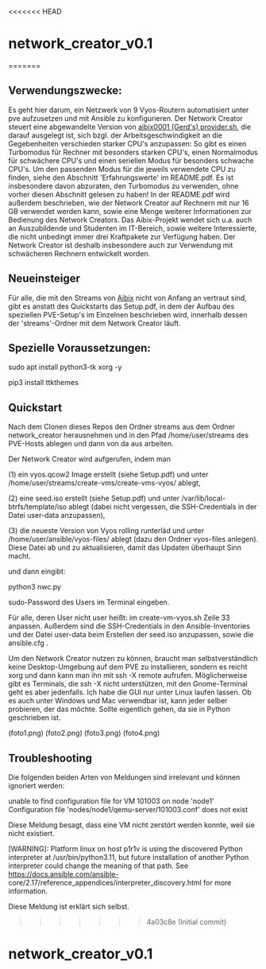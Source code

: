 <<<<<<< HEAD
# network_creator_v0.1
=======
## Verwendungszwecke:

Es geht hier darum, ein Netzwerk von 9 Vyos-Routern automatisiert unter pve aufzusetzen und mit Ansible zu konfigurieren. Der Network Creator steuert eine abgewandelte Version von [aibix0001 (Gerd's) provider.sh](https://github.com/aibix0001/aasil), die darauf ausgelegt ist, sich bzgl. der Arbeitsgeschwindigkeit an die Gegebenheiten verschieden starker CPU's anzupassen: So gibt es einen Turbomodus für Rechner mit besonders starken CPU's, einen Normalmodus für schwächere CPU's und einen seriellen Modus für besonders schwache CPU's. Um den passenden Modus für die jeweils verwendete CPU zu finden, siehe den Abschnitt 'Erfahrungswerte' im README.pdf. Es ist insbesondere davon abzuraten, den Turbomodus zu verwenden, ohne vorher diesen Abschnitt gelesen zu haben! In der README.pdf wird außerdem beschrieben, wie der Network Creator auf Rechnern mit nur 16 GB verwendet werden kann, sowie eine Menge weiterer Informationen zur Bedienung des Network Creators. Das Aibix-Projekt wendet sich u.a. auch an Auszubildende und Studenten im IT-Bereich, sowie weitere Interessierte, die nicht unbedingt immer drei Kraftpakete zur Verfügung haben. Der Network Creator ist deshalb insbesondere auch zur Verwendung mit schwächeren Rechnern entwickelt worden.


## Neueinsteiger

Für alle, die mit den Streams von [Aibix](https://github.com/aibix0001/streams) nicht von Anfang an vertraut sind, gibt es anstatt des Quickstarts das Setup.pdf, in dem der Aufbau des speziellen PVE-Setup's im Einzelnen beschrieben wird, innerhalb dessen der 'streams'-Ordner mit dem Network Creator läuft.


## Spezielle Voraussetzungen:

sudo apt install python3-tk xorg -y

pip3 install ttkthemes


## Quickstart

Nach dem Clonen dieses Repos den Ordner streams aus dem Ordner network_creator herausnehmen und in den Pfad /home/user/streams des PVE-Hosts ablegen und dann von da aus arbeiten.

Der Network Creator wird aufgerufen, indem man 

(1) ein vyos.qcow2 Image erstellt (siehe Setup.pdf) und unter /home/user/streams/create-vms/create-vms-vyos/ ablegt,

(2) eine seed.iso erstellt (siehe Setup.pdf) und unter /var/lib/local-btrfs/template/iso ablegt (dabei nicht vergessen, die SSH-Credentials in der Datei user-data anzupassen),

(3) die neueste Version von Vyos rolling runterläd und unter /home/user/ansible/vyos-files/ ablegt (dazu den Ordner vyos-files anlegen). Diese Datei ab und zu aktualisieren, damit das Updaten überhaupt Sinn macht.

und dann eingibt: 

python3 nwc.py

sudo-Password des Users im Terminal eingeben.

Für alle, deren User nicht user heißt: im create-vm-vyos.sh Zeile 33 anpassen. Außerdem sind die SSH-Credentials in den Ansible-Inventories und der Datei user-data beim Erstellen der seed.iso anzupassen, sowie die ansible.cfg .

Um den Network Creator nutzen zu können, braucht man selbstverständlich keine Desktop-Umgebung auf dem PVE zu installieren, sondern es reicht xorg und dann kann man ihn mit ssh -X remote aufrufen. Möglicherweise gibt es Terminals, die ssh -X nicht unterstützen, mit den Gnome-Terminal geht es aber jedenfalls. Ich habe die GUI nur unter Linux laufen lassen. Ob es auch unter Windows und Mac verwendbar ist, kann jeder selber probieren, der das möchte. Sollte eigentlich gehen, da sie in Python geschrieben ist.

(foto1.png)
(foto2.png)
(foto3.png)
(foto4.png)


## Troubleshooting

Die folgenden beiden Arten von Meldungen sind irrelevant und können ignoriert werden:

unable to find configuration file for VM 101003 on node 'node1'
Configuration file 'nodes/node1/qemu-server/101003.conf' does not exist

Diese Meldung besagt, dass eine VM nicht zerstört werden konnte, weil sie nicht existiert.

[WARNING]: Platform linux on host p1r1v is using the discovered Python
interpreter at /usr/bin/python3.11, but future installation of another Python
interpreter could change the meaning of that path. See
https://docs.ansible.com/ansible-
core/2.17/reference_appendices/interpreter_discovery.html for more information.

Diese Meldung ist erklärt sich selbst.



>>>>>>> 4a03c8e (Initial commit)
# network_creator_v0.1
